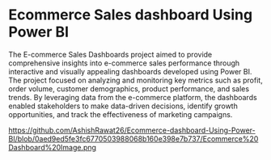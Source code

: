 # Ecommerce Sales dashboard Using Power BI
  The E-commerce Sales Dashboards project aimed to provide comprehensive insights into e-commerce sales performance through interactive and visually appealing dashboards developed using Power BI. The project focused on analyzing and monitoring key metrics such as profit, order volume, customer demographics, product performance, and sales trends. By leveraging data from the e-commerce platform, the dashboards enabled stakeholders to make data-driven decisions, identify growth opportunities, and track the effectiveness of marketing campaigns.


https://github.com/AshishRawat26/Ecommerce-dashboard-Using-Power-BI/blob/0aed9ed5fe3fc6770503988068b160e398e7b737/Ecommerce%20Dashboard%20Image.png
  
